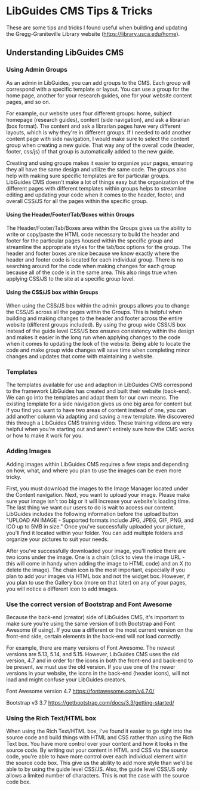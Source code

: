 # LibGuides CMS Tips & Tricks

  These are some tips and tricks I found useful when building and updating the Gregg-Graniteville Library website (https://library.usca.edu/home). 
 
## Understanding LibGuides CMS

  ### Using Admin Groups
  
  As an admin in LibGuides, you can add groups to the CMS. Each group will correspond with a specific template or layout. You can use a group for the home page, another for your research guides, one for your website content pages, and so on. 
   
   For example, our website uses four different groups: home, subject homepage (research guides), content (side navigation), and ask a librarian (box format). The content and ask a librarian pages have very different layouts, which is why they're in different groups. If I needed to add another content page with side navigation, I would make sure to select the content group when creating a new guide. That way any of the overall code (header, footer, css/js) of that group is automatically added to the new guide.
   
   Creating and using groups makes it easier to organize your pages, ensuring they all have the same design and utilize the same code. The groups also help with making sure specific templates are for particular groups. LibGuides CMS doesn't make a lot of things easy but the organization of the different pages with different templates within groups helps to streamline editing and updating your code when it comes to the header, footer, and overall CSS/JS for all the pages within the specific group. 
   
   #### Using the Header/Footer/Tab/Boxes within Groups
   
   The Header/Footer/Tab/Boxes area within the Groups gives us the ability to write or copy/paste the HTML code necessary to build the header and footer for the particular pages housed within the specific group and streamline the appropriate styles for the tab/box options for the group. The header and footer boxes are nice because we know exactly where the header and footer code is located for each individual group. There is no searching around for the code when making changes for each group because all of the code is in the same area. This also rings true when applying CSS/JS to the site at a specific group level. 
   
   #### Using the CSS/JS box within Groups
   
   When using the CSS/JS box within the admin groups allows you to change the CSS/JS across all the pages within the Groups. This is helpful when building and making changes to the header and footer across the entire website (different groups included). By using the group wide CSS/JS box instead of the guide level CSS/JS box ensures consistency within the design and makes it easier in the long run when applying changes to the code when it comes to updating the look of the website. Being able to locate the code and make group wide changes will save time when completing minor changes and updates that come with maintaining a website. 
  
  ### Templates
  
  The templates available for use and adaption in LibGuides CMS correspond to the framework LibGuides has created and built their website (back-end). We can go into the templates and adapt them for our own means. The existing template for a side navigation gives us one big area for content but if you find you want to have two areas of content instead of one, you can add another column via adapting and saving a new template. We discovered this through a LibGuides CMS training video. These training videos are very helpful when you're starting out and aren't entirely sure how the CMS works or how to make it work for you.  
  
  ### Adding Images
  
  Adding images within LibGuides CMS requires a few steps and depending on how, what, and where you plan to use the images can be even more tricky. 
  
  First, you must download the images to the Image Manager located under the Content navigation. Next, you want to upload your image. Please make sure your image isn't too big or it will increase your website's loading time. The last thing we want our users to do is wait to access our content. LibGuides includes the following information before the upload button "UPLOAD AN IMAGE - Supported formats include JPG, JPEG, GIF, PNG, and ICO up to 5MB in size." Once you've successfully uploaded your picture, you'll find it located within your folder. You can add multiple folders and organize your pictures to suit your needs. 
  
  After you've successfully downloaded your image, you'll notice there are two icons under the image. One is a chain (click to view the image URL - this will come in handy when adding the image to HTML code) and an X (to delete the image). The chain icon is the most important, especially if you plan to add your images via HTML box and not the widget box. However, if you plan to use the Gallery box (more on that later) on any of your pages, you will notice a different icon to add images. 
  
  ### Use the correct version of Bootstrap and Font Awesome
  
   Because the back-end (creator) side of LibGuides CMS, it's important to make sure you're using the same version of both Bootstrap and Font Awesome (if using). If you use a different or the most current version on the front-end side, certain elements in the back-end will not load correctly. 
   
   For example, there are many versions of Font Awesome. The newest versions are 5.13, 5.14, and 5.15. However, LibGuides CMS uses the old version, 4.7 and in order for the icons in both the front-end and back-end to be present, we must use the old version. If you use one of the newer versions in your website, the icons in the back-end (header icons), will not load and might confuse your LibGuides creators. 
   
   Font Awesome version 4.7 https://fontawesome.com/v4.7.0/
   
   Bootstrap v3 3.7 https://getbootstrap.com/docs/3.3/getting-started/
   
   ### Using the Rich Text/HTML box
   
   When using the Rich Text/HTML box, I've found it easier to go right into the source code and build things with HTML and CSS rather than using the Rich Text box. You have more control over your content and how it looks in the source code. By writing out your content in HTML and CSS via the source code, you're able to have more control over each individual element witin the source code box. This give us the ability to add more style than we'd be able to by using the guide level CSS/JS. Also, the guide level CSS/JS only allows a limited number of characters. This is not the case with the source code box. 
   
   
